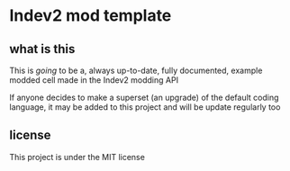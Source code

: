 # Indev2 mod template

## what is this

This is *going* to be a, always up-to-date, fully documented, example modded cell made in the Indev2 modding API

If anyone decides to make a superset (an upgrade) of the default coding language, it may be added to this project and will be update regularly too

## license

This project is under the MIT license